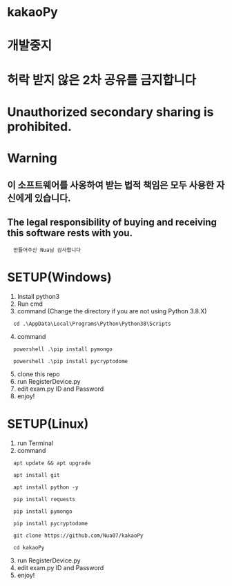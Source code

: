 # kakaoPy

# 개발중지

# 허락 받지 않은 2차 공유를 금지합니다

# Unauthorized secondary sharing is prohibited.

# Warning


## 이 소프트웨어를 사옹하여 받는 법적 책임은 모두 사용한 자신에게 있습니다.
## The legal responsibility of buying and receiving this software rests with you.



```
  만들어주신 Nua님 감사합니다
```

# SETUP(Windows)
1. Install python3
2. Run cmd
3. command (Change the directory if you are not using Python 3.8.X)
```
  cd .\AppData\Local\Programs\Python\Python38\Scripts
```
4. command 
```
  powershell .\pip install pymongo
```
```
  powershell .\pip install pycryptodome
```
5. clone this repo
6. run RegisterDevice.py
7. edit exam.py ID and Password
8. enjoy!


# SETUP(Linux)
1. run Terminal
2. command
```
  apt update && apt upgrade
```
```
  apt install git
```
```
  apt install python -y
```
```
  pip install requests
```
```
  pip install pymongo
```
```
  pip install pycryptodome
```
```
  git clone https://github.com/Nua07/kakaoPy
```
```
  cd kakaoPy
```
3. run RegisterDevice.py
4. edit exam.py ID and Password
5. enjoy!
